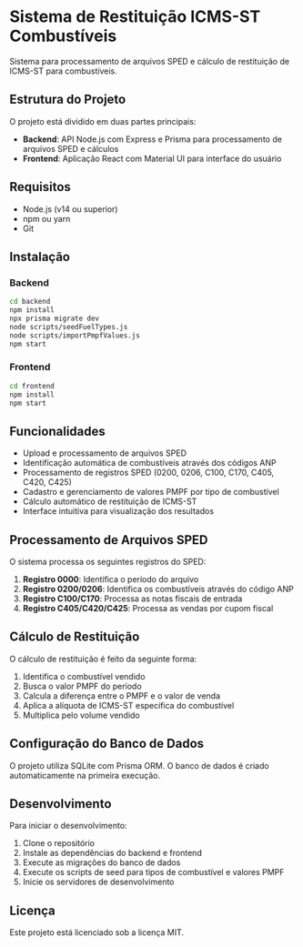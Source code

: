 # Sistema de Restituição ICMS-ST Combustíveis

Sistema para processamento de arquivos SPED e cálculo de restituição de ICMS-ST para combustíveis.

## Estrutura do Projeto

O projeto está dividido em duas partes principais:

- **Backend**: API Node.js com Express e Prisma para processamento de arquivos SPED e cálculos
- **Frontend**: Aplicação React com Material UI para interface do usuário

## Requisitos

- Node.js (v14 ou superior)
- npm ou yarn
- Git

## Instalação

### Backend

```bash
cd backend
npm install
npx prisma migrate dev
node scripts/seedFuelTypes.js
node scripts/importPmpfValues.js
npm start
```

### Frontend

```bash
cd frontend
npm install
npm start
```

## Funcionalidades

- Upload e processamento de arquivos SPED
- Identificação automática de combustíveis através dos códigos ANP
- Processamento de registros SPED (0200, 0206, C100, C170, C405, C420, C425)
- Cadastro e gerenciamento de valores PMPF por tipo de combustível
- Cálculo automático de restituição de ICMS-ST
- Interface intuitiva para visualização dos resultados

## Processamento de Arquivos SPED

O sistema processa os seguintes registros do SPED:

1. **Registro 0000**: Identifica o período do arquivo
2. **Registro 0200/0206**: Identifica os combustíveis através do código ANP
3. **Registro C100/C170**: Processa as notas fiscais de entrada
4. **Registro C405/C420/C425**: Processa as vendas por cupom fiscal

## Cálculo de Restituição

O cálculo de restituição é feito da seguinte forma:

1. Identifica o combustível vendido
2. Busca o valor PMPF do período
3. Calcula a diferença entre o PMPF e o valor de venda
4. Aplica a alíquota de ICMS-ST específica do combustível
5. Multiplica pelo volume vendido

## Configuração do Banco de Dados

O projeto utiliza SQLite com Prisma ORM. O banco de dados é criado automaticamente na primeira execução.

## Desenvolvimento

Para iniciar o desenvolvimento:

1. Clone o repositório
2. Instale as dependências do backend e frontend
3. Execute as migrações do banco de dados
4. Execute os scripts de seed para tipos de combustível e valores PMPF
5. Inicie os servidores de desenvolvimento

## Licença

Este projeto está licenciado sob a licença MIT. 